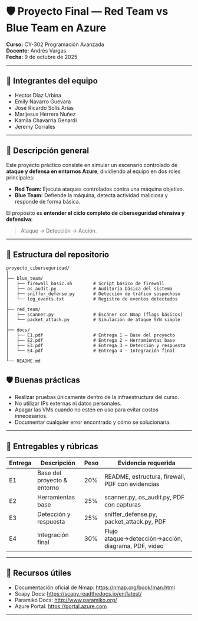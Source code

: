 # 🛡️ Proyecto Final — Red Team vs Blue Team en Azure
**Curso:** CY-302 Programación Avanzada  
**Docente:** Andrés Vargas  
**Fecha:** 9 de octubre de 2025

---

## 👥 Integrantes del equipo
- Hector Díaz Urbina  
- Emily Navarro Guevara  
- José Ricardo Solís Arias  
- Marijesus Herrera Nuñez  
- Kamila Chavarria Genardi  
- Jeremy Corrales

---

## 📌 Descripción general
Este proyecto práctico consiste en simular un escenario controlado de **ataque y defensa en entornos Azure**, dividiendo al equipo en dos roles principales:

- **Red Team:** Ejecuta ataques controlados contra una máquina objetivo.  
- **Blue Team:** Defiende la máquina, detecta actividad maliciosa y responde de forma básica.

El propósito es **entender el ciclo completo de ciberseguridad ofensiva y defensiva**:  
> Ataque → Detección → Acción.

---

## 📂 Estructura del repositorio
```
proyecto_ciberseguridad/
│
├── blue_team/
│   ├── firewall_basic.sh        # Script básico de firewall
│   ├── os_audit.py              # Auditoría básica del sistema
│   ├── sniffer_defense.py       # Detección de tráfico sospechoso
│   └── log_events.txt           # Registro de eventos detectados
│
├── red_team/
│   ├── scanner.py               # Escáner con Nmap (flags básicos)
│   └── packet_attack.py         # Simulación de ataque SYN simple
│
├── docs/
│   ├── E1.pdf                   # Entrega 1 — Base del proyecto
│   ├── E2.pdf                   # Entrega 2 — Herramientas base
│   ├── E3.pdf                   # Entrega 3 — Detección y respuesta
│   └── E4.pdf                   # Entrega 4 — Integración final
│
└── README.md
```
## 🛡️ Buenas prácticas
- Realizar pruebas únicamente dentro de la infraestructura del curso.  
- No utilizar IPs externas ni datos personales.  
- Apagar las VMs cuando no estén en uso para evitar costos innecesarios.  
- Documentar cualquier error encontrado y cómo se solucionaría.

---

## 📝 Entregables y rúbricas

| Entrega | Descripción                          | Peso | Evidencia requerida                                |
|---------|---------------------------------------|------|----------------------------------------------------|
| E1      | Base del proyecto & entorno           | 20%  | README, estructura, firewall, PDF con evidencias   |
| E2      | Herramientas base                     | 25%  | scanner.py, os_audit.py, PDF con capturas          |
| E3      | Detección y respuesta                 | 25%  | sniffer_defense.py, packet_attack.py, PDF          |
| E4      | Integración final                     | 30%  | Flujo ataque→detección→acción, diagrama, PDF, video|

---

## 📎 Recursos útiles
- Documentación oficial de Nmap: https://nmap.org/book/man.html  
- Scapy Docs: https://scapy.readthedocs.io/en/latest/  
- Paramiko Docs: http://www.paramiko.org/  
- Azure Portal: https://portal.azure.com

---


